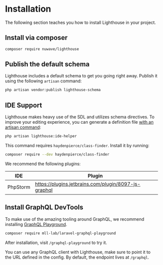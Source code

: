 # Installation

The following section teaches you how to install Lighthouse in your project.

## Install via composer

```bash
composer require nuwave/lighthouse
```

## Publish the default schema

Lighthouse includes a default schema to get you going right away. Publish
it using the following `artisan` command:

```bash
php artisan vendor:publish lighthouse-schema
```

## IDE Support

Lighthouse makes heavy use of the SDL and utilizes schema directives.
To improve your editing experience, you can generate a definition file
[with an artisan command](../api-reference/commands.md#ide-helper):

```bash
php artisan lighthouse:ide-helper
```

This command requires `haydenpierce/class-finder`. Install it by running:

```bash
composer require --dev haydenpierce/class-finder
```

We recommend the following plugins:

| IDE      | Plugin                                               |
| -------- | ---------------------------------------------------- |
| PhpStorm | https://plugins.jetbrains.com/plugin/8097-js-graphql |

## Install GraphQL DevTools

To make use of the amazing tooling around GraphQL, we recommend
installing [GraphQL Playground](https://github.com/mll-lab/laravel-graphql-playground).

```bash
composer require mll-lab/laravel-graphql-playground
```

After installation, visit `/graphql-playground` to try it.

You can use any GraphQL client with Lighthouse, make sure to point it to the URL defined in
the config. By default, the endpoint lives at `/graphql`.
